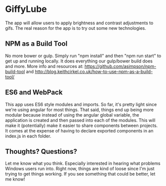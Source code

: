 # GiffyLube

The app will allow users to apply brightness and contrast adjustments to gifs. The
real reason for the app is to try out some new technologies.


## NPM as a Build Tool

No more bower or gulp. Simply run "npm install" and then "npm run start" to get up
and running locally. It does everything our gulp/bower build does and more.
More info and resources at:
https://github.com/asimpson/npm-build-tool and
http://blog.keithcirkel.co.uk/how-to-use-npm-as-a-build-tool/


## ES6 and WebPack

This app uses ES6 style modules and imports. So far, it's pretty light since we're
using angular for most things. That said, things end up being more modular because
instead of using the angular global variable, the application is created and then
passed into each of the modules. This will make it (potentially) make it easier
to share components between projects. It comes at the expense of having to declare
exported components in an index.js in each folder.

## Thoughts? Questions?

Let me know what you think. Especially interested in hearing what problems
Windows users run into. Right now, things are kind of loose since I'm just trying
to get things working. If you see something that could be better, let me know!
